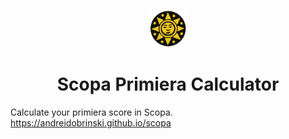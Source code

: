 <p align="center">
  <img alt="coin" src="https://raw.githubusercontent.com/andreidobrinski/scopa/master/src/images/coin.png" width="60" />
</p>
<h1 align="center">
  Scopa Primiera Calculator
</h1>

Calculate your primiera score in Scopa.
https://andreidobrinski.github.io/scopa

